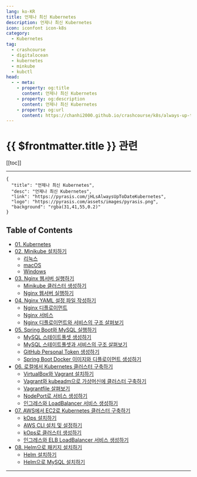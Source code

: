 ```yaml
---
lang: ko-KR
title: 언제나 최신 Kubernetes
description: 언제나 최신 Kubernetes
icon: iconfont icon-k8s
category:
  - Kubernetes
tag:
  - crashcourse
  - digitalocean
  - kubernetes
  - minkube
  - kubctl
head:
  - - meta:
    - property: og:title
      content: 언제나 최신 Kubernetes
    - property: og:description
      content: 언제나 최신 Kubernetes
    - property: og:url
      content: https://chanhi2000.github.io/crashcourse/k8s/always-up-to-date-kubernetes/
---
```


# {{ $frontmatter.title }} 관련

[[toc]]

---

```component VPCard
{
  "title": "언제나 최신 Kubernetes",
  "desc": "언제나 최신 Kubernetes",
  "link": "https://pyrasis.com/jHLsAlwaysUpToDateKubernetes",
  "logo": "https://pyrasis.com/assets/images/pyrasis.png",
  "background": "rgba(31,41,55,0.2)"
}
```

## Table of Contents

- [01. Kubernetes](01.md)
- [02. Minikube 설치하기](02.md)
  - [<FontIcon icon="fa-brands fa-linux"/>리눅스](02A.md)
  - [<FontIcon icon="iconfont icon-macos"/>macOS](02B.md)
  - [<FontIcon icon="fa-brands fa-windows"/>Windows](02C.md)
- [03. Nginx 웹서버 실행하기](03.md)
  - [Minikube 클러스터 생성하기](03A.md)
  - [Nginx 웹서버 실행하기](03B.md)
- [04. Nginx YAML 설정 파일 작성하기](04.md)
  - [Nginx 디플로이먼트](04A.md)
  - [Nginx 서비스](04B.md)
  - [Nginx 디플로이먼트와 서비스의 구조 살펴보기](04C.md)
- [05. Spring Boot와 MySQL 실행하기](05.md)
  - [MySQL 스테이트풀셋 생성하기](05A.md)
  - [MySQL 스테이트풀셋과 서비스의 구조 살펴보기](05B.md)
  - [GitHub Personal Token 생성하기](05C.md)
  - [Spring Boot Docker 이미지와 디플로이먼트 생성하기](05D.md)
- [06. 로컬에서 Kubernetes 클러스터 구축하기](06.md)
  - [VirtualBox와 Vagrant 설치하기](06A.md)
  - [Vagrant와 kubeadm으로 가상머신에 클러스터 구축하기](06A.md)
  - [Vagrantfile 살펴보기](06B.md)
  - [NodePort로 서비스 생성하기](06C.md)
  - [인그레스와 LoadBalancer 서비스 생성하기](06D.md)
- [07. AWS에서 EC2로 Kubernetes 클러스터 구축하기](07.md)
  - [kOps 설치하기](07A.md)
  - [AWS CLI 설치 및 설정하기](07B.md)
  - [kOps로 클러스터 생성하기](07C.md)
  - [인그레스와 ELB LoadBalancer 서비스 생성하기](07D.md)
- [08. Helm으로 패키지 설치하기](08.md)
  - [Helm 설치하기](08A.md)
  - [Helm으로 MySQL 설치하기](08B.md)

---
